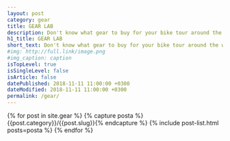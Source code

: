 ```yaml
---
layout: post
category: gear
title: GEAR LAB
description: Don't know what gear to buy for your bike tour around the world? Couldn't decide whether to buy a mountain bike or a touring bike? Trouble choosing a tent? It's all here.
h1_title: GEAR LAB
short_text: Don't know what gear to buy for your bike tour around the world? Couldn't decide whether to buy a mountain bike or a touring bike? Trouble choosing a tent? It's all here.
#img: http://full.link/image.png
#img_caption: caption
isTopLevel: true
isSingleLevel: false
isArticle: false
datePublished: 2018-11-11 11:00:00 +0300
dateModified: 2018-11-11 11:00:00 +0300
permalink: /gear/
---
```


{% for post in site.gear %}
{% capture posta %}{{post.category}}/{{post.slug}}{% endcapture %}
{% include post-list.html posts=posta %}
{% endfor %}

